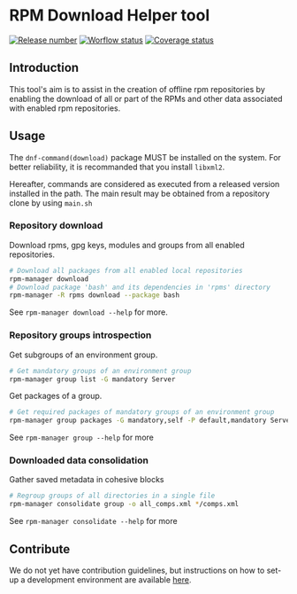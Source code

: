 # RPM Download Helper tool

[![Release number](https://shields.io/github/v/release/Ayowel/rpm-manager)](https://github.com/Ayowel/rpm-manager/releases/latest) [![Worflow status](https://shields.io/github/workflow/status/Ayowel/rpm-manager/Main)](https://github.com/Ayowel/rpm-manager/actions) [![Coverage status](https://shields.io/codecov/c/github/Ayowel/rpm-manager)](https://codecov.io/github/Ayowel/rpm-manager/)

## Introduction

This tool's aim is to assist in the creation of offline rpm repositories by enabling the download of all or part of the RPMs and other data associated with enabled rpm repositories.

## Usage

The `dnf-command(download)` package MUST be installed on the system.
For better reliability, it is recommanded that you install `libxml2`.

Hereafter, commands are considered as executed from a released version installed in the path. The main result may be obtained from a repository clone by using `main.sh`

### Repository download

Download rpms, gpg keys, modules and groups from all enabled repositories.

```bash
# Download all packages from all enabled local repositories
rpm-manager download
# Download package 'bash' and its dependencies in 'rpms' directory
rpm-manager -R rpms download --package bash
```

See `rpm-manager download --help` for more.

### Repository groups introspection

Get subgroups of an environment group.

```bash
# Get mandatory groups of an environment group
rpm-manager group list -G mandatory Server
```

Get packages of a group.

```bash
# Get required packages of mandatory groups of an environment group
rpm-manager group packages -G mandatory,self -P default,mandatory Server
```

See `rpm-manager group --help` for more

### Downloaded data consolidation

Gather saved metadata in cohesive blocks

```bash
# Regroup groups of all directories in a single file
rpm-manager consolidate group -o all_comps.xml */comps.xml
```

See `rpm-manager consolidate --help` for more

## Contribute

We do not yet have contribution guidelines, but instructions on how to set-up a development environment are available [here](DEVELOPER.md).
